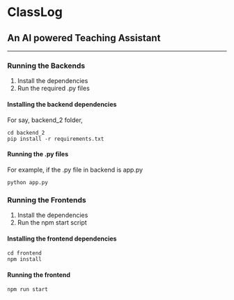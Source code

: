 # ClassLog

## An AI powered Teaching Assistant

---

### Running the Backends
1. Install the dependencies
2. Run the required .py files

#### Installing the backend dependencies

For say, backend_2 folder,
```
cd backend_2
pip install -r requirements.txt
```

#### Running the .py files
For example, if the .py file in backend is app.py
```
python app.py
```

### Running the Frontends
1. Install the dependencies
2. Run the npm start script

#### Installing the frontend dependencies
```
cd frontend
npm install
```

#### Running the frontend
```
npm run start
```
